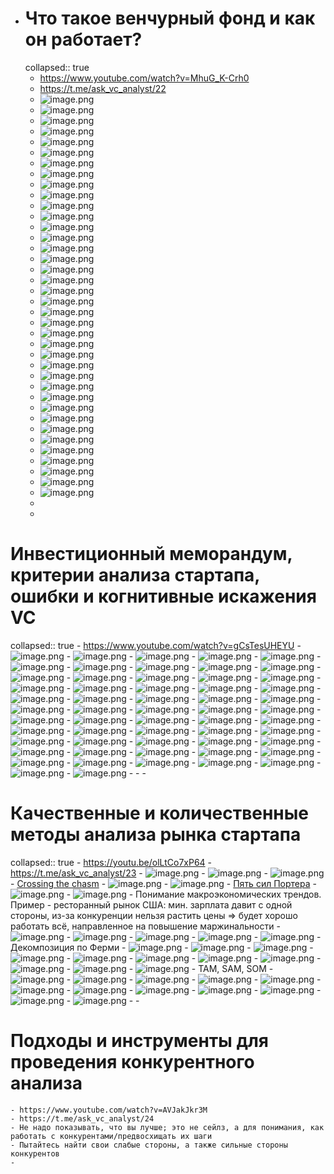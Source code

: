- # Что такое венчурный фонд и как он работает?
  collapsed:: true
	- https://www.youtube.com/watch?v=MhuG_K-Crh0
	- https://t.me/ask_vc_analyst/22
	- ![image.png](../assets/image_1664918713408_0.png)
	- ![image.png](../assets/image_1664918726234_0.png)
	- ![image.png](../assets/image_1664918739535_0.png)
	- ![image.png](../assets/image_1664918749912_0.png)
	- ![image.png](../assets/image_1664918811392_0.png)
	- ![image.png](../assets/image_1664918895823_0.png)
	- ![image.png](../assets/image_1664918960756_0.png)
	- ![image.png](../assets/image_1664919267021_0.png)
	- ![image.png](../assets/image_1664919399536_0.png)
	- ![image.png](../assets/image_1664919590198_0.png)
	- ![image.png](../assets/image_1664919637361_0.png)
	- ![image.png](../assets/image_1664961580033_0.png)
	- ![image.png](../assets/image_1664961644488_0.png)
	- ![image.png](../assets/image_1664961697899_0.png)
	- ![image.png](../assets/image_1664961794466_0.png)
	- ![image.png](../assets/image_1664961944579_0.png)
	- ![image.png](../assets/image_1664962126393_0.png)
	- ![image.png](../assets/image_1664962148132_0.png)
	- ![image.png](../assets/image_1664962191012_0.png)
	- ![image.png](../assets/image_1664962404127_0.png)
	- ![image.png](../assets/image_1664962422144_0.png)
	- ![image.png](../assets/image_1664962514952_0.png)
	- ![image.png](../assets/image_1664962649380_0.png)
	- ![image.png](../assets/image_1664962681897_0.png)
	- ![image.png](../assets/image_1664962813318_0.png)
	- ![image.png](../assets/image_1664962867193_0.png)
	- ![image.png](../assets/image_1664962878206_0.png)
	- ![image.png](../assets/image_1664962896028_0.png)
	- ![image.png](../assets/image_1664962907073_0.png)
	- ![image.png](../assets/image_1664962957286_0.png)
	- ![image.png](../assets/image_1664962990644_0.png)
	- ![image.png](../assets/image_1664963015716_0.png)
	- ![image.png](../assets/image_1664963030461_0.png)
	- ![image.png](../assets/image_1664963060489_0.png)
	- ![image.png](../assets/image_1664963191192_0.png)
	- ![image.png](../assets/image_1664963255947_0.png)
	- ![image.png](../assets/image_1664963356809_0.png)
	- ![image.png](../assets/image_1664963590321_0.png)
	-
	-
# Инвестиционный меморандум, критерии анализа стартапа, ошибки и когнитивные искажения VC
collapsed:: true
	- https://www.youtube.com/watch?v=gCsTesUHEYU
	- ![image.png](../assets/image_1665469615496_0.png)
	- ![image.png](../assets/image_1665469625493_0.png)
	- ![image.png](../assets/image_1665469744772_0.png)
		- ![image.png](../assets/image_1665469799538_0.png)
		- ![image.png](../assets/image_1665469814053_0.png)
		- ![image.png](../assets/image_1665469841255_0.png)
		- ![image.png](../assets/image_1665469921644_0.png)
		- ![image.png](../assets/image_1665469933540_0.png)
		- ![image.png](../assets/image_1665470012423_0.png)
		- ![image.png](../assets/image_1665470335930_0.png)
		- ![image.png](../assets/image_1665470319493_0.png)
		- ![image.png](../assets/image_1665470347640_0.png)
		- ![image.png](../assets/image_1665470429973_0.png)
		- ![image.png](../assets/image_1665470459783_0.png)
		- ![image.png](../assets/image_1665470953109_0.png)
		- ![image.png](../assets/image_1665470987019_0.png)
		- ![image.png](../assets/image_1665471039239_0.png)
		- ![image.png](../assets/image_1665471194000_0.png)
		- ![image.png](../assets/image_1665471215620_0.png)
		- ![image.png](../assets/image_1665471233778_0.png)
		- ![image.png](../assets/image_1665471292432_0.png)
		- ![image.png](../assets/image_1665471347901_0.png)
		- ![image.png](../assets/image_1665471651549_0.png)
		- ![image.png](../assets/image_1665471703190_0.png)
		- ![image.png](../assets/image_1665471709779_0.png)
		- ![image.png](../assets/image_1665471747599_0.png)
		- ![image.png](../assets/image_1665471851212_0.png)
		- ![image.png](../assets/image_1665471877928_0.png)
		- ![image.png](../assets/image_1665471892036_0.png)
		- ![image.png](../assets/image_1665471924788_0.png)
		- ![image.png](../assets/image_1665472034644_0.png)
		- ![image.png](../assets/image_1665472089034_0.png)
		- ![image.png](../assets/image_1665472141585_0.png)
		- ![image.png](../assets/image_1665472192039_0.png)
		- ![image.png](../assets/image_1665472252316_0.png)
		- ![image.png](../assets/image_1665472278724_0.png)
		- ![image.png](../assets/image_1665472370571_0.png)
		- ![image.png](../assets/image_1665472441123_0.png)
		- ![image.png](../assets/image_1665472499506_0.png)
		- ![image.png](../assets/image_1665472578626_0.png)
		- ![image.png](../assets/image_1665472690831_0.png)
		- ![image.png](../assets/image_1665472746694_0.png)
		- ![image.png](../assets/image_1665473474670_0.png)
		- ![image.png](../assets/image_1665473510704_0.png)
		- ![image.png](../assets/image_1665473550316_0.png)
		- ![image.png](../assets/image_1665473580106_0.png)
		- ![image.png](../assets/image_1665473596720_0.png)
		- ![image.png](../assets/image_1665473613482_0.png)
		- ![image.png](../assets/image_1665473646039_0.png)
		- ![image.png](../assets/image_1665473673709_0.png)
		- ![image.png](../assets/image_1665473701474_0.png)
		- ![image.png](../assets/image_1665473752277_0.png)
		- ![image.png](../assets/image_1665473806115_0.png)
		- ![image.png](../assets/image_1665473824057_0.png)
		- ![image.png](../assets/image_1665473852046_0.png)
		- ![image.png](../assets/image_1665473882001_0.png)
		- ![image.png](../assets/image_1665473943370_0.png)
		-
		-
	-
# Качественные и количественные методы анализа рынка стартапа
collapsed:: true
	- https://youtu.be/olLtCo7xP64
	- https://t.me/ask_vc_analyst/23
	- ![image.png](../assets/image_1665812965527_0.png)
	- ![image.png](../assets/image_1665813008093_0.png)
	- ![image.png](../assets/image_1665813289480_0.png)
	- [Crossing the chasm](https://www.hightechstrategies.com/crossing-the-chasm-summary/)
		- ![image.png](../assets/image_1665813342886_0.png)
	- ![image.png](../assets/image_1665813469242_0.png)
	- [Пять сил Портера](https://www.unisender.com/ru/glossary/model-5-konkurentnyh-sil-portera/)
		- ![image.png](../assets/image_1665813527525_0.png)
	- ![image.png](../assets/image_1665813819463_0.png)
	- Понимание макроэкономических трендов. Пример - ресторанный рынок США: мин. зарплата давит с одной стороны, из-за конкуренции нельзя растить цены => будет хорошо работать всё, направленное на повышение маржинальности
		- ![image.png](../assets/image_1665813883772_0.png)
	- ![image.png](../assets/image_1665814007132_0.png)
	- ![image.png](../assets/image_1665814123228_0.png)
	- ![image.png](../assets/image_1665814186105_0.png)
	- ![image.png](../assets/image_1665814287278_0.png)
	- Декомпозиция по Ферми
		- ![image.png](../assets/image_1665814317983_0.png)
		- ![image.png](../assets/image_1665814334824_0.png)
		- ![image.png](../assets/image_1665814451325_0.png)
		- ![image.png](../assets/image_1665814511442_0.png)
		- ![image.png](../assets/image_1665814527774_0.png)
		- ![image.png](../assets/image_1665814681895_0.png)
		- ![image.png](../assets/image_1665814776223_0.png)
		- ![image.png](../assets/image_1665814787965_0.png)
		- ![image.png](../assets/image_1665814820440_0.png)
		- ![image.png](../assets/image_1665814830737_0.png)
		- ![image.png](../assets/image_1665814868296_0.png)
	- TAM, SAM, SOM
		- ![image.png](../assets/image_1665814561900_0.png)
		- ![image.png](../assets/image_1665814650038_0.png)
		- ![image.png](../assets/image_1665814918877_0.png)
		- ![image.png](../assets/image_1665814964587_0.png)
		- ![image.png](../assets/image_1665815017018_0.png)
		- ![image.png](../assets/image_1665815103036_0.png)
		- ![image.png](../assets/image_1665815154639_0.png)
		- ![image.png](../assets/image_1665815269919_0.png)
		- ![image.png](../assets/image_1665815331909_0.png)
		- ![image.png](../assets/image_1665815361231_0.png)
		- ![image.png](../assets/image_1665815457137_0.png)
		- ![image.png](../assets/image_1665815520598_0.png)
		-
	-
# Подходы и инструменты для проведения конкурентного анализа
	- https://www.youtube.com/watch?v=AVJakJkr3M
	- https://t.me/ask_vc_analyst/24
	- Не надо показывать, что вы лучше; это не сейлз, а для понимания, как работать с конкурентами/предвосхищать их шаги
	- Пытайтесь найти свои слабые стороны, а также сильные стороны конкурентов
	-